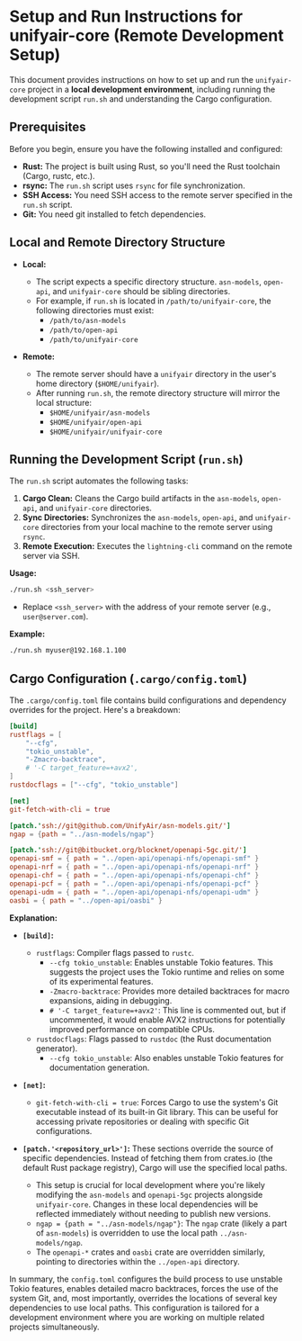 # Setup and Run Instructions for unifyair-core (Remote Development Setup)

This document provides instructions on how to set up and run the `unifyair-core` project in a **local development environment**, including running the development script `run.sh` and understanding the Cargo configuration.

## Prerequisites
Before you begin, ensure you have the following installed and configured:

-   **Rust:** The project is built using Rust, so you'll need the Rust toolchain (Cargo, rustc, etc.).
-   **rsync:** The `run.sh` script uses `rsync` for file synchronization.
-   **SSH Access:** You need SSH access to the remote server specified in the `run.sh` script.
-   **Git:** You need git installed to fetch dependencies.

## Local and Remote Directory Structure
-   **Local:**
    -   The script expects a specific directory structure. `asn-models`, `open-api`, and `unifyair-core` should be sibling directories.
    -   For example, if `run.sh` is located in `/path/to/unifyair-core`, the following directories must exist:
        -   `/path/to/asn-models`
        -   `/path/to/open-api`
        -   `/path/to/unifyair-core`

-   **Remote:**
    -   The remote server should have a `unifyair` directory in the user's home directory (`$HOME/unifyair`).
    -   After running `run.sh`, the remote directory structure will mirror the local structure:
        -   `$HOME/unifyair/asn-models`
        -   `$HOME/unifyair/open-api`
        -   `$HOME/unifyair/unifyair-core`

## Running the Development Script (`run.sh`)

The `run.sh` script automates the following tasks:

1.  **Cargo Clean:** Cleans the Cargo build artifacts in the `asn-models`, `open-api`, and `unifyair-core` directories.
2.  **Sync Directories:** Synchronizes the `asn-models`, `open-api`, and `unifyair-core` directories from your local machine to the remote server using `rsync`.
3.  **Remote Execution:** Executes the `lightning-cli` command on the remote server via SSH.

**Usage:**

```bash
./run.sh <ssh_server>
```

-   Replace `<ssh_server>` with the address of your remote server (e.g., `user@server.com`).

**Example:**

```bash
./run.sh myuser@192.168.1.100
```

## Cargo Configuration (`.cargo/config.toml`)
The `.cargo/config.toml` file contains build configurations and dependency overrides for the project. Here's a breakdown:

```toml
[build]
rustflags = [
    "--cfg",
    "tokio_unstable",
    "-Zmacro-backtrace",
    # '-C target_feature=+avx2',
]
rustdocflags = ["--cfg", "tokio_unstable"]

[net]
git-fetch-with-cli = true

[patch.'ssh://git@github.com/UnifyAir/asn-models.git/']
ngap = {path = "../asn-models/ngap"}

[patch.'ssh://git@bitbucket.org/blocknet/openapi-5gc.git/']
openapi-smf = { path = "../open-api/openapi-nfs/openapi-smf" }
openapi-nrf = { path = "../open-api/openapi-nfs/openapi-nrf" }
openapi-chf = { path = "../open-api/openapi-nfs/openapi-chf" }
openapi-pcf = { path = "../open-api/openapi-nfs/openapi-pcf" }
openapi-udm = { path = "../open-api/openapi-nfs/openapi-udm" }
oasbi = { path = "../open-api/oasbi" }
```

**Explanation:**

-   **`[build]`:**
    -   `rustflags`: Compiler flags passed to `rustc`.
        -   `--cfg tokio_unstable`: Enables unstable Tokio features.  This suggests the project uses the Tokio runtime and relies on some of its experimental features.
        -   `-Zmacro-backtrace`: Provides more detailed backtraces for macro expansions, aiding in debugging.
        -   `# '-C target_feature=+avx2'`:  This line is commented out, but if uncommented, it would enable AVX2 instructions for potentially improved performance on compatible CPUs.
    -   `rustdocflags`:  Flags passed to `rustdoc` (the Rust documentation generator).
        -    `--cfg tokio_unstable`:  Also enables unstable Tokio features for documentation generation.

-   **`[net]`:**
    -   `git-fetch-with-cli = true`: Forces Cargo to use the system's Git executable instead of its built-in Git library. This can be useful for accessing private repositories or dealing with specific Git configurations.

-   **`[patch.'<repository_url>']`:**  These sections override the source of specific dependencies.  Instead of fetching them from crates.io (the default Rust package registry), Cargo will use the specified local paths.
    -   This setup is crucial for local development where you're likely modifying the `asn-models` and `openapi-5gc` projects alongside `unifyair-core`. Changes in these local dependencies will be reflected immediately without needing to publish new versions.
    -   `ngap = {path = "../asn-models/ngap"}`:  The `ngap` crate (likely a part of `asn-models`) is overridden to use the local path `../asn-models/ngap`.
    -   The `openapi-*` crates and `oasbi` crate are overridden similarly, pointing to directories within the `../open-api` directory.

In summary, the `config.toml` configures the build process to use unstable Tokio features, enables detailed macro backtraces, forces the use of the system Git, and, most importantly, overrides the locations of several key dependencies to use local paths. This configuration is tailored for a development environment where you are working on multiple related projects simultaneously.